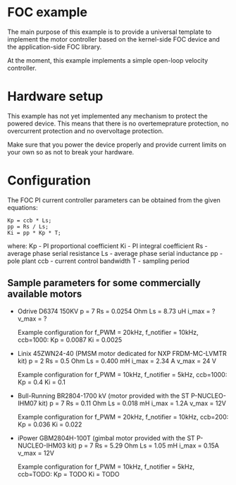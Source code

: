 # FOC example

The main purpose of this example is to provide a universal template to
implement the motor controller based on the kernel-side FOC device and
the application-side FOC library.

At the moment, this example implements a simple open-loop velocity controller.

# Hardware setup

This example has not yet implemented any mechanism to protect the
powered device. This means that there is no overtemeprature
protection, no overcurrent protection and no overvoltage protection.

Make sure that you power the device properly and provide current
limits on your own so as not to break your hardware.

# Configuration

The FOC PI current controller parameters can be obtained from the given 
equations:

```
Kp = ccb * Ls;
pp = Rs / Ls;
Ki = pp * Kp * T;
```

where:
  Kp  - PI proportional coefficient
  Ki  - PI integral coefficient
  Rs  - average phase serial resistance
  Ls  - average phase serial inductance
  pp  - pole plant
  ccb - current control bandwidth
  T   - sampling period

## Sample parameters for some commercially available motors

* Odrive D6374 150KV
    p      = 7
    Rs     = 0.0254 Ohm
    Ls     = 8.73 uH
    i\_max = ?
    v\_max = ?
 
  Example configuration for f\_PWM = 20kHz, f\_notifier = 10kHz, ccb=1000:
    Kp = 0.0087
    Ki = 0.0025
 
* Linix 45ZWN24-40 (PMSM motor dedicated for NXP FRDM-MC-LVMTR kit)
    p      = 2
    Rs     = 0.5 Ohm
    Ls     = 0.400 mH
    i\_max = 2.34 A
    v\_max = 24 V
 
  Example configuration for f\_PWM = 10kHz, f\_notifier = 5kHz, ccb=1000:
    Kp = 0.4
    Ki = 0.1
 
* Bull-Running BR2804-1700 kV (motor provided with the ST P-NUCLEO-IHM07 kit)
    p      = 7
    Rs     = 0.11 Ohm
    Ls     = 0.018 mH
    i\_max = 1.2A
    v\_max = 12V
 
  Example configuration for f\_PWM = 20kHz, f\_notifier = 10kHz, ccb=200:
    Kp = 0.036
    Ki = 0.022
 
* iPower GBM2804H-100T (gimbal motor provided with the ST P-NUCLEO-IHM03 kit)
    p      = 7
    Rs     = 5.29 Ohm
    Ls     = 1.05 mH
    i\_max = 0.15A
    v\_max = 12V
 
  Example configuration for f\_PWM = 10kHz, f\_notifier = 5kHz, ccb=TODO:
    Kp = TODO
    Ki = TODO
 
